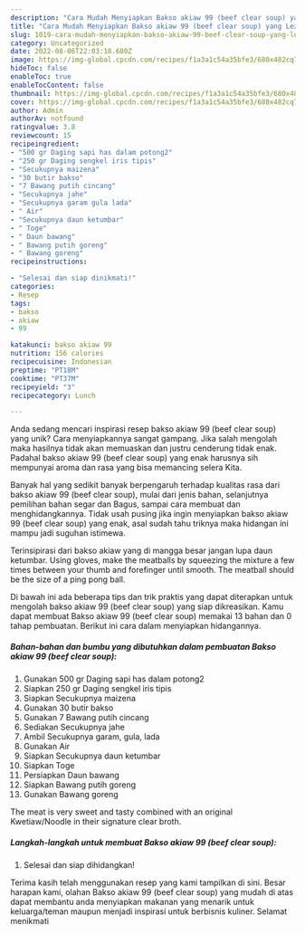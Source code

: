 ```yaml
---
description: "Cara Mudah Menyiapkan Bakso akiaw 99 (beef clear soup) yang Lezat Sekali"
title: "Cara Mudah Menyiapkan Bakso akiaw 99 (beef clear soup) yang Lezat Sekali"
slug: 1019-cara-mudah-menyiapkan-bakso-akiaw-99-beef-clear-soup-yang-lezat-sekali
category: Uncategorized
date: 2022-08-06T22:03:18.680Z
image: https://img-global.cpcdn.com/recipes/f1a3a1c54a35bfe3/680x482cq70/bakso-akiaw-99-beef-clear-soup-foto-resep-utama.jpg
hideToc: false
enableToc: true
enableTocContent: false
thumbnail: https://img-global.cpcdn.com/recipes/f1a3a1c54a35bfe3/680x482cq70/bakso-akiaw-99-beef-clear-soup-foto-resep-utama.jpg
cover: https://img-global.cpcdn.com/recipes/f1a3a1c54a35bfe3/680x482cq70/bakso-akiaw-99-beef-clear-soup-foto-resep-utama.jpg
author: Admin
authorAv: notfound
ratingvalue: 3.8
reviewcount: 15
recipeingredient:
- "500 gr Daging sapi has dalam potong2"
- "250 gr Daging sengkel iris tipis"
- "Secukupnya maizena"
- "30 butir bakso"
- "7 Bawang putih cincang"
- "Secukupnya jahe"
- "Secukupnya garam gula lada"
- " Air"
- "Secukupnya daun ketumbar"
- " Toge"
- " Daun bawang"
- " Bawang putih goreng"
- " Bawang goreng"
recipeinstructions:

- "Selesai dan siap dinikmati!"
categories:
- Resep
tags:
- bakso
- akiaw
- 99

katakunci: bakso akiaw 99 
nutrition: 156 calories
recipecuisine: Indonesian
preptime: "PT18M"
cooktime: "PT37M"
recipeyield: "3"
recipecategory: Lunch

---
```





Anda sedang mencari inspirasi resep bakso akiaw 99 (beef clear soup) yang unik? Cara menyiapkannya sangat gampang. Jika salah mengolah maka hasilnya tidak akan memuaskan dan justru cenderung tidak enak. Padahal bakso akiaw 99 (beef clear soup) yang enak harusnya sih mempunyai aroma dan rasa yang bisa memancing selera Kita.





Banyak hal yang sedikit banyak berpengaruh terhadap kualitas rasa dari bakso akiaw 99 (beef clear soup), mulai dari jenis bahan, selanjutnya pemilihan bahan segar dan Bagus, sampai cara membuat dan menghidangkannya. Tidak usah pusing jika ingin menyiapkan bakso akiaw 99 (beef clear soup) yang enak,      asal sudah tahu triknya maka hidangan ini mampu jadi suguhan istimewa.














Terinsipirasi dari bakso akiaw yang di mangga besar jangan lupa daun ketumbar. Using gloves, make the meatballs by squeezing the mixture a few times between your thumb and forefinger until smooth. The meatball should be the size of a ping pong ball.






Di bawah ini ada beberapa tips dan trik praktis yang dapat diterapkan untuk mengolah bakso akiaw 99 (beef clear soup) yang siap dikreasikan. Kamu dapat membuat Bakso akiaw 99 (beef clear soup) memakai 13 bahan dan 0 tahap pembuatan. Berikut ini cara dalam menyiapkan hidangannya.

<!--inarticleads1-->

##### Bahan-bahan dan bumbu yang dibutuhkan dalam pembuatan Bakso akiaw 99 (beef clear soup):

1. Gunakan 500 gr Daging sapi has dalam potong2
1. Siapkan 250 gr Daging sengkel iris tipis
1. Siapkan Secukupnya maizena
1. Gunakan 30 butir bakso
1. Gunakan 7 Bawang putih cincang
1. Sediakan Secukupnya jahe
1. Ambil Secukupnya garam, gula, lada
1. Gunakan  Air
1. Siapkan Secukupnya daun ketumbar
1. Siapkan  Toge
1. Persiapkan  Daun bawang
1. Siapkan  Bawang putih goreng
1. Gunakan  Bawang goreng


The meat is very sweet and tasty combined with an original Kwetiaw/Noodle in their signature clear broth. 

<!--inarticleads2-->

##### Langkah-langkah untuk membuat Bakso akiaw 99 (beef clear soup):


1. Selesai dan siap dihidangkan!



Terima kasih telah menggunakan resep yang kami tampilkan di sini. Besar harapan kami, olahan Bakso akiaw 99 (beef clear soup) yang mudah di atas dapat membantu anda menyiapkan makanan yang menarik untuk keluarga/teman maupun menjadi inspirasi untuk berbisnis kuliner. Selamat menikmati
